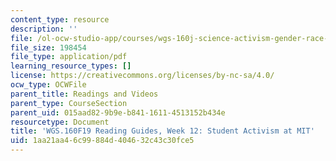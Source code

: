 ```yaml
---
content_type: resource
description: ''
file: /ol-ocw-studio-app/courses/wgs-160j-science-activism-gender-race-and-power-fall-2019/1aa21aa46c99884d404632c43c30fce5_MITWGS_160F19_Wk12ReadingGuide.pdf
file_size: 198454
file_type: application/pdf
learning_resource_types: []
license: https://creativecommons.org/licenses/by-nc-sa/4.0/
ocw_type: OCWFile
parent_title: Readings and Videos
parent_type: CourseSection
parent_uid: 015aad82-9b9e-b841-1611-4513152b434e
resourcetype: Document
title: 'WGS.160F19 Reading Guides, Week 12: Student Activism at MIT'
uid: 1aa21aa4-6c99-884d-4046-32c43c30fce5
---
```

